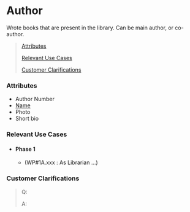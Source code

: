 # Author

Wrote books that are present in the library. Can be main author, or co-author.

> [Attributes](#attributes)
>
> [Relevant Use Cases](#Relevant-Use-Cases)
>
> [Customer Clarifications](#Customer-Clarifications)

### Attributes
- Author Number
- [Name](../ValueObjects/Name.md)
- Photo
- Short bio



### Relevant Use Cases
- #### Phase 1
    - (WP#1A.xxx : As Librarian ...)


### Customer Clarifications
>Q:
>
>A: